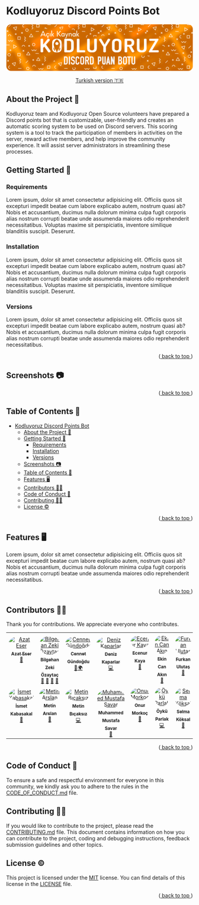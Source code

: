 <a name="readme-top"></a>

# Kodluyoruz Discord Points Bot

![banner](../docs/images/BANNER.png)

<p align="center"><a href="../README.md">Turkish version 🇹🇷</a></p>

## About the Project 📜
Kodluyoruz team and Kodluyoruz Open Source volunteers have prepared a Discord points bot that is customizable, user-friendly and creates an automatic scoring system to be used on Discord servers. This scoring system is a tool to track the participation of members in activities on the server, reward active members, and help improve the community experience. It will assist server administrators in streamlining these processes.

## Getting Started 📌

### Requirements

Lorem ipsum, dolor sit amet consectetur adipisicing elit. Officiis quos sit excepturi impedit beatae cum labore explicabo autem, nostrum quasi ab? Nobis et accusantium, ducimus nulla dolorum minima culpa fugit corporis alias nostrum corrupti beatae unde assumenda maiores odio reprehenderit necessitatibus. Voluptas maxime sit perspiciatis, inventore similique blanditiis suscipit. Deserunt.

### Installation

Lorem ipsum, dolor sit amet consectetur adipisicing elit. Officiis quos sit excepturi impedit beatae cum labore explicabo autem, nostrum quasi ab? Nobis et accusantium, ducimus nulla dolorum minima culpa fugit corporis alias nostrum corrupti beatae unde assumenda maiores odio reprehenderit necessitatibus. Voluptas maxime sit perspiciatis, inventore similique blanditiis suscipit. Deserunt.

### Versions

Lorem ipsum, dolor sit amet consectetur adipisicing elit. Officiis quos sit excepturi impedit beatae cum labore explicabo autem, nostrum quasi ab? Nobis et accusantium, ducimus nulla dolorum minima culpa fugit corporis alias nostrum corrupti beatae unde assumenda maiores odio reprehenderit necessitatibus.

<p align="right">(<a href="#readme-top"> back to top </a>)</p>

## Screenshots 📷

<p align="right">(<a href="#readme-top"> back to top </a>)</p>

## Table of Contents 📑

- [Kodluyoruz Discord Points Bot](#kodluyoruz-discord-points-bot)
  - [About the Project 📜](#about-the-project-)
  - [Getting Started 📌](#getting-started-)
    - [Requirements](#requirements)
    - [Installation](#installation)
    - [Versions](#versions)
  - [Screenshots 📷](#screenshots-)
  - [Table of Contents 📑](#table-of-contents-)
  - [Features 🖥️](#features-️)
  - [Contributors 👩‍💻](#contributors-)
  - [Code of Conduct 🎯](#code-of-conduct-)
  - [Contributing 👨‍💻](#contributing-)
  - [License ©](#license-)

<p align="right">(<a href="#readme-top"> back to top </a>)</p>

## Features 🖥️

Lorem ipsum, dolor sit amet consectetur adipisicing elit. Officiis quos sit excepturi impedit beatae cum labore explicabo autem, nostrum quasi ab? Nobis et accusantium, ducimus nulla dolorum minima culpa fugit corporis alias nostrum corrupti beatae unde assumenda maiores odio reprehenderit necessitatibus.

<p align="right">(<a href="#readme-top"> back to top </a>)</p>

## Contributors 👩‍💻
Thank you for contributions. We appreciate everyone who contributes.
<table>
  <tbody>
    <tr>
      <td align="center" valign="top" width="14.28%"><a href="https://github.com/azateser"><img style="margin-top:10%; border-radius:50%;" src="https://avatars.githubusercontent.com/u/16418661?v=40" width="100px;" alt="Azat Eser"/><br /><sub><b>Azat Eser</b></sub></a><br /><a href="aaa" title="Designer">🎨</a></td>
      <td align="center" valign="top" width="14.28%"><a href="https://github.com/WildGenie"><img style="margin-top:10%; border-radius:50%;" src="https://avatars.githubusercontent.com/u/39780?v=4" width="100px;" alt="Bilgehan Zeki Özaytaç"/><br /><sub><b>Bilgehan Zeki Özaytaç</b></sub></a><br /> <a href="aaa" title="Reviewed Pull Requests">👀</a> <a href="aaa" title="Tools">🔧</a> <a href="#question-jakebolam" title="Answering Questions">💬</a> <a href="#maintenance-jakebolam" title="Maintenance">🚧</a></td>
      <td align="center" valign="top" width="14.28%"><a href="https://github.com/cennetgun"><img style="margin-top:10%; border-radius:50%;" src="https://avatars.githubusercontent.com/u/110102435?v=4" width="100px;" alt="Cennet Gündoğdu"/><br /><sub><b>Cennet Gündoğdu</b></sub></a><br /><a href="aaa" title="Documentation">📖</a><a href="aaa" title="Translation">🌍</a>  </td>
      <td align="center" valign="top" width="14.28%"><a href="https://github.com/denizk1"><img style="margin-top:10%; border-radius:50%;" src="https://avatars.githubusercontent.com/u/65414904?v=4" width="100px;" alt="Deniz Kaparlar"/><br /><sub><b>Deniz Kaparlar</b></sub></a><br /> <a href="aaa" title="Code">💻</a> </td>
      <td align="center" valign="top" width="14.28%"><a href="https://github.com/EcenurrKaya"><img style="margin-top:10%; border-radius:50%;" src="https://avatars.githubusercontent.com/u/74544465?v=4" width="100px;" alt="Ecenur Kaya"/><br /><sub><b>Ecenur Kaya</b></sub></a><br /><a href="aaa" title="Documentation">📖</a></td>
      <td align="center" valign="top" width="14.28%"><a href="https://www.behance.net/ekincanakn"><img style="margin-top:10%; border-radius:50%;" src="https://pps.services.adobe.com/api/profile/A10D3FF85A9FA52D0A495E6A@AdobeID/image/b43c4e52-f6c7-43aa-9339-f2e105dd3e5c/138" width="100px;" alt="Ekin Can Akın"/><br /><sub><b>Ekin Can Akın</b></sub></a><br /><a href="aaa" title="Designer">🎨</a></td>
      <td align="center" valign="top" width="14.28%"><a href="https://github.com/furkanulutas0"><img style="margin-top:10%; border-radius:50%;" src="https://avatars.githubusercontent.com/u/92738122?v=4" width="100px;" alt="Furkan Ulutaş"/><br /><sub><b>Furkan Ulutaş</b></sub></a><br /><a href="aaa" title="Documentation">📖</a></td>
    </tr>
    <tr>
      <td align="center" valign="top" width="14.28%"><a href="https://github.com/ismet-k"><img style="margin-top:10%; border-radius:50%;" src="https://avatars.githubusercontent.com/u/73839772?v=4" width="100px;" alt="İsmet Kabasakal"/><br /><sub><b>İsmet Kabasakal</b></sub></a><br /><a href="aaa" title="Documentation">📖</a></td>
      <td align="center" valign="top" width="14.28%"><a href="https://github.com/code-a-man"><img style="margin-top:10%; border-radius:50%;" src="https://avatars.githubusercontent.com/u/43219246?v=4" width="100px;" alt="Metin Arslan"/><br /><sub><b>Metin Arslan</b></sub></a><br /><a href="aaa" title="Reviewer">👀</a></td>
      <td align="center" valign="top" width="14.28%"><a href="https://github.com/metinbicaksiz"><img style="margin-top:10%; border-radius:50%;" src="https://avatars.githubusercontent.com/u/72347095?v=4" width="100px;" alt="Metin Bıçaksız"/><br /><sub><b>Metin Bıçaksız</b></sub></a><br /><a href="aaa" title="Code">💻</a></td>
      <td align="center" valign="top" width="14.28%"><a href="https://github.com/muffafa"><img style="margin-top:10%; border-radius:50%;" src="https://avatars.githubusercontent.com/u/62511949?v=4" width="100px;" alt="Muhammed Mustafa Savar"/><br /><sub><b>Muhammed Mustafa Savar</b></sub></a><br /> <a href="aaa" title="Reviewed Pull Requests">👀</a></td>
      <td align="center" valign="top" width="14.28%"><a href="https://github.com/Onur-Morkoc"><img style="margin-top:10%; border-radius:50%;" src="https://avatars.githubusercontent.com/u/101945372?v=4" width="100px;" alt="Onur Morkoç"/><br /><sub><b>Onur Morkoç</b></sub></a><br /><a href="aaa" title="Reviewer">👀</a></td>
      <td align="center" valign="top" width="14.28%"><a href="https://github.com/oykuparlakk"><img style="margin-top:10%; border-radius:50%;" src="https://avatars.githubusercontent.com/u/56317041?v=4" width="100px;" alt="Öykü Parlak"/><br /><sub><b>Öykü Parlak</b></sub></a><br /><a href="aaa" title="Code">💻</a></td>
      <td align="center" valign="top" width="14.28%"><a href="https://github.com/selmakoksal"><img style="margin-top:10%; border-radius:50%;" src="https://avatars.githubusercontent.com/u/98459047?v=4" width="100px;" alt="Selma Köksal"/><br /><sub><b>Selma Köksal</b></sub></a><br /><a href="aaa" title="Documentation">📖</a></td>
    </tr>
  </tbody>
</table>

<p align="right">(<a href="#readme-top"> back to top </a>)</p>

## Code of Conduct 🎯

To ensure a safe and respectful environment for everyone in this community, we kindly ask you to adhere to the rules in the [CODE_OF_CONDUCT.md](CODE_OF_CONDUCT.md) file.

## Contributing 👨‍💻

If you would like to contribute to the project, please read the [CONTRIBUTING.md](CONTRIBUTING.md) file. This document contains information on how you can contribute to the project, coding and debugging instructions, feedback submission guidelines and other topics.

## License ©

This project is licensed under the [MIT](https://choosealicense.com/licenses/mit/) license. You can find details of this license in the [LICENSE](LICENSE) file.

<p align="right">(<a href="#readme-top"> back to top </a>)</p>

